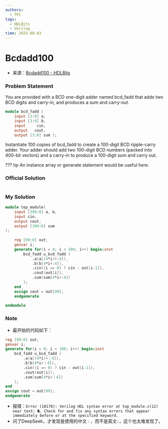```yaml
---
authors:
  - TFC
tags:
  - HDLBits
  - Verilog
time: 2025-08-03
---
```


# Bcdadd100
- 来源：[Bcdadd100 - HDLBits](https://hdlbits.01xz.net/wiki/Bcdadd100)

### Problem Statement
You are provided with a BCD one-digit adder named bcd_fadd that adds two BCD digits and carry-in, and produces a sum and carry-out.
```Verilog
module bcd_fadd (
    input [3:0] a,
    input [3:0] b,
    input     cin,
    output   cout,
    output [3:0] sum );
```

Instantiate 100 copies of bcd_fadd to create a 100-digit BCD ripple-carry adder. Your adder should add two 100-digit BCD numbers (packed into 400-bit vectors) and a carry-in to produce a 100-digit sum and carry out.

??? tip
	An instance array or generate statement would be useful here.

### Official Solution

```Verilog

```

### My Solution

```Verilog
module top_module( 
    input [399:0] a, b,
    input cin,
    output cout,
    output [399:0] sum 
);
	
    reg [99:0] out;
    genvar i;
    generate for(i = 0; i < 100; i++) begin:inst
        bcd_fadd u_bcd_fadd (
            .a(a[(4*i)+:4]),
            .b(b[4*i+:4]),
            .cin((i == 0) ? cin : out[i-1]),
            .cout(out[i]),
            .sum(sum[4*i+:4])
        );
    end
    assign cout = out[99];
    endgenerate
    
endmodule
```

### Note
- 最开始的代码如下：
```Verilog
reg [99:0] out;
genvar i;
generate for(i = 0; i < 100; i++) begin:inst
    bcd_fadd u_bcd_fadd (
        .a(a[(4*i)+：4]),
        .b(b[4*i+：4]),
        .cin((i == 0) ? cin : out[i-1]),
        .cout(out[i]),
        .sum(sum[4*i+：4])
    );
end
assign cout = out[99];
endgenerate
```
- 报错：`Error (10170): Verilog HDL syntax error at top_module.v(12) near text: �. Check for and fix any syntax errors that appear immediately before or at the specified keyword. `
- 问了DeepSeek，才发现是使用的中文`：`，而不是英文`:`，这个也太难发现了。